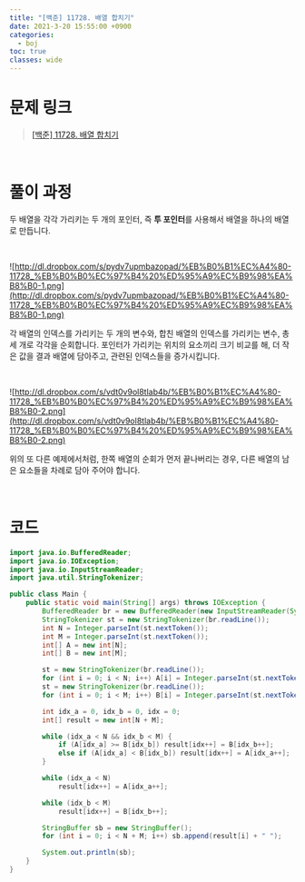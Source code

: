 ```yaml
---
title: "[백준] 11728. 배열 합치기"
date: 2021-3-20 15:55:00 +0900
categories:
  - boj
toc: true
classes: wide
---
```


# 문제 링크

> [[백준] 11728. 배열 합치기](https://www.acmicpc.net/problem/11728)

<br>

# 풀이 과정

두 배열을 각각 가리키는 두 개의 포인터, 즉 **투 포인터**를 사용해서 배열을 하나의 배열로 만듭니다.

<br>

![http://dl.dropbox.com/s/pydv7upmbazopad/%EB%B0%B1%EC%A4%80-11728_%EB%B0%B0%EC%97%B4%20%ED%95%A9%EC%B9%98%EA%B8%B0-1.png](http://dl.dropbox.com/s/pydv7upmbazopad/%EB%B0%B1%EC%A4%80-11728_%EB%B0%B0%EC%97%B4%20%ED%95%A9%EC%B9%98%EA%B8%B0-1.png)

각 배열의 인덱스를 가리키는 두 개의 변수와, 합친 배열의 인덱스를 가리키는 변수, 총 세 개로 각각을 순회합니다. 포인터가 가리키는 위치의 요소끼리 크기 비교를 해, 더 작은 값을 결과 배열에 담아주고, 관련된 인덱스들을 증가시킵니다.

<br>

![http://dl.dropbox.com/s/vdt0v9ol8tlab4b/%EB%B0%B1%EC%A4%80-11728_%EB%B0%B0%EC%97%B4%20%ED%95%A9%EC%B9%98%EA%B8%B0-2.png](http://dl.dropbox.com/s/vdt0v9ol8tlab4b/%EB%B0%B1%EC%A4%80-11728_%EB%B0%B0%EC%97%B4%20%ED%95%A9%EC%B9%98%EA%B8%B0-2.png)

위의 또 다른 예제에서처럼, 한쪽 배열의 순회가 먼저 끝나버리는 경우, 다른 배열의 남은 요소들을 차례로 담아 주어야 합니다.

<br>

# 코드

```java
import java.io.BufferedReader;
import java.io.IOException;
import java.io.InputStreamReader;
import java.util.StringTokenizer;

public class Main {
    public static void main(String[] args) throws IOException {
        BufferedReader br = new BufferedReader(new InputStreamReader(System.in));
        StringTokenizer st = new StringTokenizer(br.readLine());
        int N = Integer.parseInt(st.nextToken());
        int M = Integer.parseInt(st.nextToken());
        int[] A = new int[N];
        int[] B = new int[M];

        st = new StringTokenizer(br.readLine());
        for (int i = 0; i < N; i++) A[i] = Integer.parseInt(st.nextToken());
        st = new StringTokenizer(br.readLine());
        for (int i = 0; i < M; i++) B[i] = Integer.parseInt(st.nextToken());

        int idx_a = 0, idx_b = 0, idx = 0;
        int[] result = new int[N + M];

        while (idx_a < N && idx_b < M) {
            if (A[idx_a] >= B[idx_b]) result[idx++] = B[idx_b++];
            else if (A[idx_a] < B[idx_b]) result[idx++] = A[idx_a++];
        }

        while (idx_a < N)
            result[idx++] = A[idx_a++];

        while (idx_b < M)
            result[idx++] = B[idx_b++];

        StringBuffer sb = new StringBuffer();
        for (int i = 0; i < N + M; i++) sb.append(result[i] + " ");

        System.out.println(sb);
    }
}
```